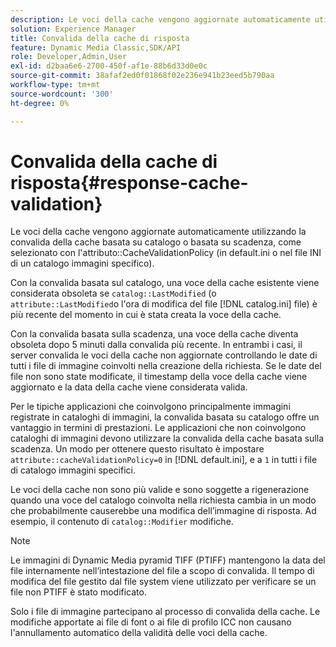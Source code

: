 ```yaml
---
description: Le voci della cache vengono aggiornate automaticamente utilizzando la convalida della cache basata su catalogo o basata su scadenza, come selezionato con l’attributo CacheValidationPolicy (nel file default.ini o nel file INI di un catalogo immagini specifico).
solution: Experience Manager
title: Convalida della cache di risposta
feature: Dynamic Media Classic,SDK/API
role: Developer,Admin,User
exl-id: d2baa6e6-2700-450f-af1e-88b6d33d0e0c
source-git-commit: 38afaf2ed0f01868f02e236e941b23eed5b790aa
workflow-type: tm+mt
source-wordcount: '300'
ht-degree: 0%

---
```


# Convalida della cache di risposta{#response-cache-validation}

Le voci della cache vengono aggiornate automaticamente utilizzando la convalida della cache basata su catalogo o basata su scadenza, come selezionato con l&#39;attributo::CacheValidationPolicy (in default.ini o nel file INI di un catalogo immagini specifico).

Con la convalida basata sul catalogo, una voce della cache esistente viene considerata obsoleta se `catalog::LastModified` (o `attribute::LastModified`o l&#39;ora di modifica del file [!DNL catalog.ini] file) è più recente del momento in cui è stata creata la voce della cache.

Con la convalida basata sulla scadenza, una voce della cache diventa obsoleta dopo 5 minuti dalla convalida più recente. In entrambi i casi, il server convalida le voci della cache non aggiornate controllando le date di tutti i file di immagine coinvolti nella creazione della richiesta. Se le date del file non sono state modificate, il timestamp della voce della cache viene aggiornato e la data della cache viene considerata valida.

Per le tipiche applicazioni che coinvolgono principalmente immagini registrate in cataloghi di immagini, la convalida basata su catalogo offre un vantaggio in termini di prestazioni. Le applicazioni che non coinvolgono cataloghi di immagini devono utilizzare la convalida della cache basata sulla scadenza. Un modo per ottenere questo risultato è impostare `attribute::cacheValidationPolicy=0` in [!DNL default.ini], e a `1` in tutti i file di catalogo immagini specifici.

Le voci della cache non sono più valide e sono soggette a rigenerazione quando una voce del catalogo coinvolta nella richiesta cambia in un modo che probabilmente causerebbe una modifica dell’immagine di risposta. Ad esempio, il contenuto di `catalog::Modifier` modifiche.

>[!NOTE]
>
>Le immagini di Dynamic Media pyramid TIFF (PTIFF) mantengono la data del file internamente nell’intestazione del file a scopo di convalida. Il tempo di modifica del file gestito dal file system viene utilizzato per verificare se un file non PTIFF è stato modificato.

Solo i file di immagine partecipano al processo di convalida della cache. Le modifiche apportate ai file di font o ai file di profilo ICC non causano l&#39;annullamento automatico della validità delle voci della cache.

